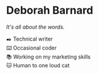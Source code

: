 # Deborah Barnard

_It's all about the words._

✒️ Technical writer  
⌨️ Occasional coder  
📚 Working on my marketing skills  
🐱 Human to one loud cat
